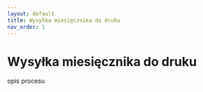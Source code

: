 ```yaml
---
layout: default
title: Wysyłka miesięcznika do druku
nav_order: 1
---
```

# Wysyłka miesięcznika do druku
opis procesu